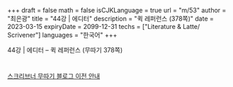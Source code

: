 +++
draft = false
math = false
isCJKLanguage = true
url = "m/53"
author = "최은광"
title = "44강 | 에디터"
description = "퀵 레퍼런스 (378쪽)"
date = 2023-03-15
expiryDate = 2099-12-31
techs = ["Literature & Latte/ Scrivener"]
languages = "한국어"
+++

44강 | 에디터 – 퀵 레퍼런스 (무따기 378쪽)

<!--more--> 

#

[스크리브너 무따기 블로그 이전 안내](../../docs/scrivener/newsroom/scrivener-notice-01/)

#

<script async src="https://pagead2.googlesyndication.com/pagead/js/adsbygoogle.js?client=ca-pub-2618164900782657"
     crossorigin="anonymous"></script>
<ins class="adsbygoogle"
     style="display:block"
     data-ad-format="autorelaxed"
     data-ad-client="ca-pub-2618164900782657"
     data-ad-slot="3789799679"></ins>
<script>
     (adsbygoogle = window.adsbygoogle || []).push({});
</script>

#



#